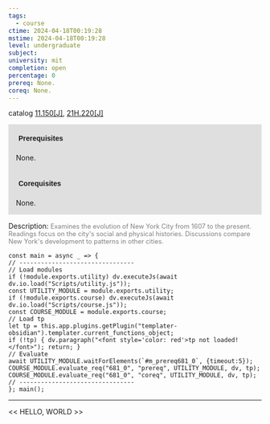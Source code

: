 ```yaml
---
tags:
  - course
ctime: 2024-04-18T00:19:28
mstime: 2024-04-18T00:19:28
level: undergraduate
subject: 
university: mit
completion: open
percentage: 0
prereq: None.
coreq: None.
---
```


catalog [11.150[J]](http://student.mit.edu/catalog/m11a.html#11.150), [21H.220[J]](http://student.mit.edu/catalog/m21Ha.html#21H.220)

<span style="display: block; padding: 15px; background-color: rgb(100, 100, 100, 0.2);"><font id="m_prereq681_0" style="display: block; font-family: Arial, sans-serif; font-weight: bold; padding: 5px">Prerequisites</font><br><span id="prereq681_0">None.</span></span>
<span style="display: block; padding: 15px; background-color: rgb(100, 100, 100, 0.2);"><font id="m_coreq681_0" style="display: block; font-family: Arial, sans-serif; font-weight: bold; padding: 5px">Corequisites</font><br><span id="coreq681_0">None.</span></span>

<font style="">Description:</font>
<font style="color: grey; font-size: 0.8rem;">Examines the evolution of New York City from 1607 to the present. Readings focus on the city's social and physical histories. Discussions compare New York's development to patterns in other cities.</font>

```dataviewjs
const main = async _ => {
// --------------------------------
// Load modules
if (!module.exports.utility) dv.executeJs(await dv.io.load("Scripts/utility.js"));
const UTILITY_MODULE = module.exports.utility;
if (!module.exports.course) dv.executeJs(await dv.io.load("Scripts/course.js"));
const COURSE_MODULE = module.exports.course;
// Load tp
let tp = this.app.plugins.getPlugin("templater-obsidian").templater.current_functions_object;
if (!tp) { dv.paragraph("<font style='color: red'>tp not loaded!</font>"); return; }
// Evaluate
await UTILITY_MODULE.waitForElements(`#m_prereq681_0`, {timeout:5});
COURSE_MODULE.evaluate_req("681_0", "prereq", UTILITY_MODULE, dv, tp);
COURSE_MODULE.evaluate_req("681_0", "coreq", UTILITY_MODULE, dv, tp);
// --------------------------------
}; main();
```

---

<< HELLO, WORLD >>

